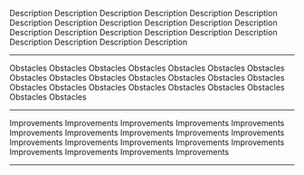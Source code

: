 <h1 style="display:none;">Title of Read Me</h1>

<p>Description Description Description Description Description Description Description Description Description Description Description Description Description
Description Description Description Description Description Description Description Description Description</p>

<hr>

<p>Obstacles Obstacles Obstacles Obstacles Obstacles Obstacles Obstacles Obstacles Obstacles Obstacles Obstacles Obstacles Obstacles Obstacles Obstacles
Obstacles Obstacles Obstacles Obstacles Obstacles Obstacles Obstacles Obstacles</p>

<hr>

<p>Improvements Improvements Improvements Improvements Improvements Improvements Improvements Improvements Improvements Improvements Improvements Improvements
Improvements Improvements Improvements Improvements Improvements Improvements Improvements</p>

<hr>
